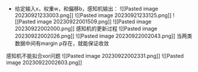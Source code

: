 - 给定输入x，权重w，和偏移b，感知机输出：
![[Pasted image 20230921233003.png]]
![[Pasted image 20230921233125.png]]
![[Pasted image 20230922001509.png]]
![[Pasted image 20230922002000.png]]
感知机的更新过程
![[Pasted image 20230922002026.png]]
![[Pasted image 20230922002043.png]]
当两类数据中间有margin ρ存在，就能保证收敛

感知机不能拟合xor问题
![[Pasted image 20230922002331.png]]
![[Pasted image 20230922002603.png]]
